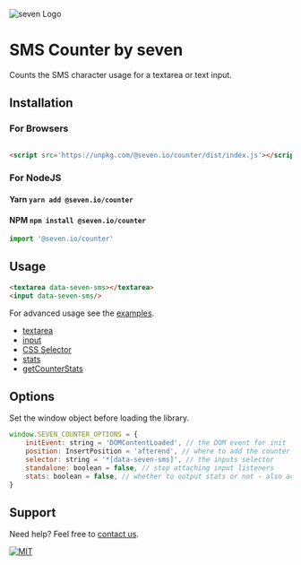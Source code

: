 ![](https://www.seven.io/wp-content/uploads/Logo.svg "seven Logo")

# SMS Counter by seven

Counts the SMS character usage for a textarea or text input.

## Installation

### For Browsers

```html

<script src='https://unpkg.com/@seven.io/counter/dist/index.js'></script>
```

### For NodeJS

#### Yarn `yarn add @seven.io/counter`

#### NPM `npm install @seven.io/counter`

```javascript
import '@seven.io/counter'
```

## Usage

```html
<textarea data-seven-sms></textarea>
<input data-seven-sms/>
```

For advanced usage see the [examples](examples).

- [textarea](examples/textarea.html)
- [input](examples/input.html)
- [CSS Selector](examples/selector.html)
- [stats](examples/stats.html)
- [getCounterStats](examples/counterStats.js)

## Options

Set the window object before loading the library.

```javascript
window.SEVEN_COUNTER_OPTIONS = {
    initEvent: string = 'DOMContentLoaded', // the DOM event for init
    position: InsertPosition = 'afterend', // where to add the counter stats span relative to the input
    selector: string = '*[data-seven-sms]', // the inputs selector
    standalone: boolean = false, // stop attaching input listeners
    stats: boolean = false, // whether to output stats or not - also accepts HTMLElement or CSS selector
}
```

## Support

Need help? Feel free to [contact us](https://www.seven.io/en/company/contact/).

[![MIT](https://img.shields.io/badge/License-MIT-teal.svg)](LICENSE.txt)

